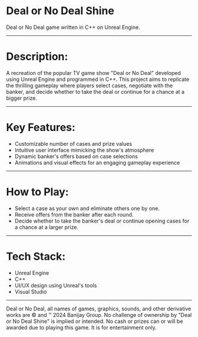 # Deal or No Deal Shine
Deal or No Deal game written in C++ on Unreal Engine.

-----------------------------------------------------

# Description:

A recreation of the popular TV game show "Deal or No Deal" developed using Unreal Engine and programmed in C++. This project aims to replicate the thrilling gameplay where players select cases, negotiate with the banker, and decide whether to take the deal or continue for a chance at a bigger prize.

-----------------------------------------------------

# Key Features:

- Customizable number of cases and prize values
- Intuitive user interface mimicking the show's atmosphere
- Dynamic banker's offers based on case selections
- Animations and visual effects for an engaging gameplay experience

-----------------------------------------------------

# How to Play:

- Select a case as your own and eliminate others one by one.
- Receive offers from the banker after each round.
- Decide whether to take the banker's deal or continue opening cases for a chance at a larger prize.

-----------------------------------------------------

# Tech Stack:

- Unreal Engine
- C++
- UI/UX design using Unreal's tools
- Visual Studio

-----------------------------------------------------

Deal or No Deal, all names of games, graphics, sounds, and other derivative works are © and ™ 2024
Banijay Group. No challenge of ownership by "Deal or No Deal Shine" is implied or intended. No cash
or prizes can or will be awarded due to playing this game. It is for entertainment only.



